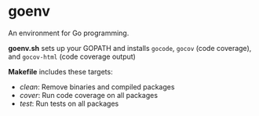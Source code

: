 goenv
=====
An environment for Go programming.

**goenv.sh** sets up your GOPATH and installs `gocode`, `gocov` (code
 coverage), and `gocov-html` (code coverage output)

**Makefile** includes these targets:

- *clean*: Remove binaries and compiled packages
- *cover*: Run code coverage on all packages
- *test*: Run tests on all packages

